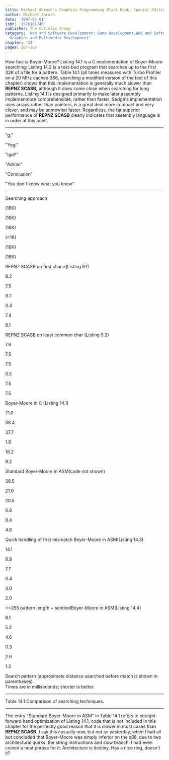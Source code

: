 ```yaml
---
title: Michael Abrash's Graphics Programming Black Book, Special Edition
author: Michael Abrash
date: '1997-07-01'
isbn: '1576101746'
publisher: The Coriolis Group
category: 'Web and Software Development: Game Development,Web and Software Development:
  Graphics and Multimedia Development'
chapter: '14'
pages: 267-268
---
```


How fast *is* Boyer-Moore? Listing 14.1 is a C implementation of
Boyer-Moore searching; Listing 14.2 is a test-bed program that searches
up to the first 32K of a file for a pattern. Table 14.1 (all times
measured with Turbo Profiler on a 20 MHz cached 386, searching a
modified version of the text of this chapter) shows that this
implementation is generally much slower than **REPNZ SCASB,** although
it does come close when searching for long patterns. Listing 14.1 is
designed primarily to make later assembly implemenmore comprehensible,
rather than faster; Sedge's implementation uses arrays rather than
pointers, is a great deal more compact and very clever, and may be
somewhat faster. Regardless, the far superior performance of **REPNZ
SCASB** clearly indicates that assembly language is in order at this
point.

* * * * *

"g;"

"Yogi"

"igoY"

"Adrian"

"Conclusion"

"You don't know what you know"

* * * * *

Searching approach

(16K)

(16K)

(16K)

(\<1K)

(16K)

(16K)

REPNZ SCASB on first char a(Listing 9.1)

8.2

7.5

9.7

0.4

7.4

8.1

REPNZ SCASB on least common char (Listing 9.2)

7.6

7.5

7.5

0.5

7.5

7.5

Boyer-Moore in C (Listing 14.1)

71.0

38.4

37.7

1.8

18.2

9.2

Standard Boyer-Moore in ASM(code not shown)

38.5

21.0

20.5

0.8

9.4

4.8

Quick handling of first mismatch Boyer-Moore in ASM(Listing 14.3)

14.1

8.9

7.7

0.4

4.0

2.0

\<=255 pattern length + sentinelBoyer-Moore in ASM(Listing 14.4)

8.1

5.2

4.6

0.3

2.6

1.2

Search pattern (approximate distance searched before match is shown in
parentheses).\
 Times are in milliseconds; shorter is better.

* * * * *

Table 14.1 Comparison of searching techniques.

* * * * *

The entry "Standard Boyer-Moore in ASM" in Table 14.1 refers to
straight-forward hand optimization of Listing 14.1, code that is not
included in this chapter for the perfectly good reason that it is slower
in most cases than **REPNZ SCASB.** I say this casually now, but not so
yesterday, when I had all but concluded that Boyer-Moore was simply
inferior on the x86, due to two architectural quirks: the string
instructions and slow branch. I had even coined a neat phrase for it:
Architecture is destiny. Has a nice ring, doesn't it?